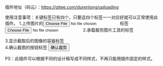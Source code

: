 插件地址（码云）：https://gitee.com/durenlong/uploading

使用注意事项：关键标签只有四个，只要这四个标签一一对应好就可以正常使用此插件。
    1.上传图片的<input type="file">标签
        <input type="file" id="file">
        <!-- 在js中获取该控件 -->
        <script>
            var clipArea = new bjj.PhotoClip("#clipArea", {
                file: "#file",  /* 上传图片的<input type="file">控件的选择器或者DOM对象 */
                ...
            }
        </script>
    2.承载裁剪图片工具的标签
        <div id="clipArea"></div>
        <!-- 在js中实现裁剪工具 -->
        <script>
            var clipArea = new bjj.PhotoClip("#clipArea", {
                ...
            }
        </script>
    3.显示截取后的图像的容器标签
        <div class="logo-img"></div>
        <!-- 在js中绑定该容器 -->
        <script>
            var clipArea = new bjj.PhotoClip("#clipArea", {
                view: ".logo-img", /* 显示截取后图像的容器的选择器或者DOM对象 */
                ...
            }
        </script>
    4.确认截图的按钮标签
        <button class="clip-btn">确认裁剪</button>
        <!-- 在js中绑定该标签 -->
        <script>
            var clipArea = new bjj.PhotoClip("#clipArea", {
                ok: ".clip-btn", /* 确认截图按钮的选择器或者DOM对象 */
                ...
            }
        </script>

PS：此插件可以根据不同的设计稿写成不同样式，不再只能用插件固定的样式。